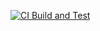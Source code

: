[![CI Build and Test](https://github.com/evliu/TDDPractice-QuizApp/actions/workflows/swift.yml/badge.svg)](https://github.com/evliu/TDDPractice-QuizApp/actions/workflows/swift.yml)
